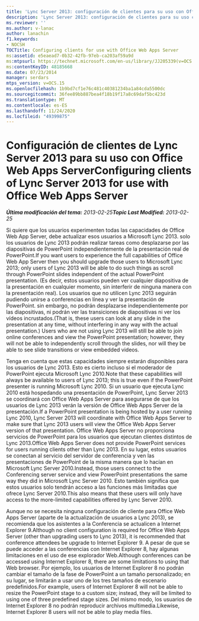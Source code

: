 ```yaml
---
title: 'Lync Server 2013: configuración de clientes para su uso con Office Web Apps Server'
description: 'Lync Server 2013: configuración de clientes para su uso con Office Web Apps Server.'
ms.reviewer: ''
ms.author: v-lanac
author: lanachin
f1.keywords:
- NOCSH
TOCTitle: Configuring clients for use with Office Web Apps Server
ms:assetid: e5eaead7-0b32-42fb-97eb-ca203af59a9d
ms:mtpsurl: https://technet.microsoft.com/en-us/library/JJ205339(v=OCS.15)
ms:contentKeyID: 48185668
ms.date: 07/23/2014
manager: serdars
mtps_version: v=OCS.15
ms.openlocfilehash: 1b9bd7cf1e76c481c40381234ba1a84cda5500dc
ms.sourcegitcommit: 36fee89bb887bea4f18b19f17a8c69daf5bc423d
ms.translationtype: MT
ms.contentlocale: es-ES
ms.lasthandoff: 11/24/2020
ms.locfileid: "49399875"
---
```

# <a name="configuring-clients-of-lync-server-2013-for-use-with-office-web-apps-server"></a><span data-ttu-id="d0b19-103">Configuración de clientes de Lync Server 2013 para su uso con Office Web Apps Server</span><span class="sxs-lookup"><span data-stu-id="d0b19-103">Configuring clients of Lync Server 2013 for use with Office Web Apps Server</span></span>

<div data-xmlns="http://www.w3.org/1999/xhtml">

<div class="topic" data-xmlns="http://www.w3.org/1999/xhtml" data-msxsl="urn:schemas-microsoft-com:xslt" data-cs="https://msdn.microsoft.com/">

<div data-asp="https://msdn2.microsoft.com/asp">



</div>

<div id="mainSection">

<div id="mainBody"><span data-ttu-id="d0b19-104">

<span> </span></span><span class="sxs-lookup"><span data-stu-id="d0b19-104">

<span> </span></span></span>

<span data-ttu-id="d0b19-105">_**Última modificación del tema:** 2013-02-25_</span><span class="sxs-lookup"><span data-stu-id="d0b19-105">_**Topic Last Modified:** 2013-02-25_</span></span>

<span data-ttu-id="d0b19-106">Si quiere que los usuarios experimenten todas las capacidades de Office Web App Server, debe actualizar esos usuarios a Microsoft Lync 2013. solo los usuarios de Lync 2013 podrán realizar tareas como desplazarse por las diapositivas de PowerPoint independientemente de la presentación real de PowerPoint.</span><span class="sxs-lookup"><span data-stu-id="d0b19-106">If you want users to experience the full capabilities of Office Web App Server then you should upgrade those users to Microsoft Lync 2013; only users of Lync 2013 will be able to do such things as scroll through PowerPoint slides independent of the actual PowerPoint presentation.</span></span> <span data-ttu-id="d0b19-107">(Es decir, estos usuarios pueden ver cualquier diapositiva de la presentación en cualquier momento, sin interferir de ninguna manera con la presentación real). Los usuarios que no utilicen Lync 2013 seguirán pudiendo unirse a conferencias en línea y ver la presentación de PowerPoint. sin embargo, no podrán desplazarse independientemente por las diapositivas, ni podrán ver las transiciones de diapositivas ni ver los vídeos incrustados.</span><span class="sxs-lookup"><span data-stu-id="d0b19-107">(That is, these users can look at any slide in the presentation at any time, without interfering in any way with the actual presentation.) Users who are not using Lync 2013 will still be able to join online conferences and view the PowerPoint presentation; however, they will not be able to independently scroll through the slides, nor will they be able to see slide transitions or view embedded videos.</span></span>

<span data-ttu-id="d0b19-108">Tenga en cuenta que estas capacidades siempre estarán disponibles para los usuarios de Lync 2013. Esto es cierto incluso si el moderador de PowerPoint ejecuta Microsoft Lync 2010.</span><span class="sxs-lookup"><span data-stu-id="d0b19-108">Note that these capabilities will always be available to users of Lync 2013; this is true even if the PowerPoint presenter is running Microsoft Lync 2010.</span></span> <span data-ttu-id="d0b19-109">Si un usuario que ejecuta Lync 2010 está hospedando una presentación de PowerPoint, Lync Server 2013 se coordinará con Office Web Apps Server para asegurarse de que los usuarios de Lync 2013 verán la versión de Office Web Apps Server de la presentación.</span><span class="sxs-lookup"><span data-stu-id="d0b19-109">If a PowerPoint presentation is being hosted by a user running Lync 2010, Lync Server 2013 will coordinate with Office Web Apps Server to make sure that Lync 2013 users will view the Office Web Apps Server version of that presentation.</span></span> <span data-ttu-id="d0b19-110">Office Web Apps Server no proporciona servicios de PowerPoint para los usuarios que ejecutan clientes distintos de Lync 2013.</span><span class="sxs-lookup"><span data-stu-id="d0b19-110">Office Web Apps Server does not provide PowerPoint services for users running clients other than Lync 2013.</span></span> <span data-ttu-id="d0b19-111">En su lugar, estos usuarios se conectan al servicio del servidor de conferencia y ven las presentaciones de PowerPoint de la misma manera que lo hacían en Microsoft Lync Server 2010.</span><span class="sxs-lookup"><span data-stu-id="d0b19-111">Instead, those users connect to the Conferencing server service and view PowerPoint presentations the same way they did in Microsoft Lync Server 2010.</span></span> <span data-ttu-id="d0b19-112">Esto también significa que estos usuarios solo tendrán acceso a las funciones más limitadas que ofrece Lync Server 2010.</span><span class="sxs-lookup"><span data-stu-id="d0b19-112">This also means that these users will only have access to the more-limited capabilities offered by Lync Server 2010.</span></span>

<span data-ttu-id="d0b19-113">Aunque no se necesita ninguna configuración de cliente para Office Web Apps Server (aparte de la actualización de usuarios a Lync 2013), se recomienda que los asistentes a la Conferencia se actualicen a Internet Explorer 9.</span><span class="sxs-lookup"><span data-stu-id="d0b19-113">Although no client configuration is required for Office Web Apps Server (other than upgrading users to Lync 2013), it is recommended that conference attendees be upgrade to Internet Explorer 9.</span></span> <span data-ttu-id="d0b19-114">A pesar de que se puede acceder a las conferencias con Internet Explorer 8, hay algunas limitaciones en el uso de ese explorador Web.</span><span class="sxs-lookup"><span data-stu-id="d0b19-114">Although conferences can be accessed using Internet Explorer 8, there are some limitations to using that Web browser.</span></span> <span data-ttu-id="d0b19-115">Por ejemplo, los usuarios de Internet Explorer 8 no podrán cambiar el tamaño de la fase de PowerPoint a un tamaño personalizado; en su lugar, se limitarán a usar uno de los tres tamaños de escenario predefinidos.</span><span class="sxs-lookup"><span data-stu-id="d0b19-115">For example, users of Internet Explorer 8 will not be able to resize the PowerPoint stage to a custom size; instead, they will be limited to using one of three predefined stage sizes.</span></span> <span data-ttu-id="d0b19-116">Del mismo modo, los usuarios de Internet Explorer 8 no podrán reproducir archivos multimedia.</span><span class="sxs-lookup"><span data-stu-id="d0b19-116">Likewise, Internet Explorer 8 users will not be able to play media files.</span></span>

<span data-ttu-id="d0b19-117"></div>

<span> </span>

</div>

</div>

</span><span class="sxs-lookup"><span data-stu-id="d0b19-117"></div>

<span> </span>

</div>

</div>

</span></span></div>

